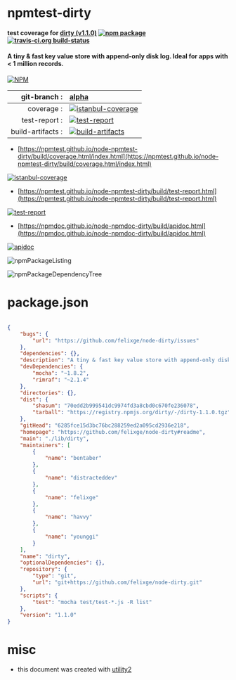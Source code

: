 # npmtest-dirty

#### test coverage for  [dirty (v1.1.0)](https://github.com/felixge/node-dirty#readme)  [![npm package](https://img.shields.io/npm/v/npmtest-dirty.svg?style=flat-square)](https://www.npmjs.org/package/npmtest-dirty) [![travis-ci.org build-status](https://api.travis-ci.org/npmtest/node-npmtest-dirty.svg)](https://travis-ci.org/npmtest/node-npmtest-dirty)

#### A tiny & fast key value store with append-only disk log. Ideal for apps with < 1 million records.

[![NPM](https://nodei.co/npm/dirty.png?downloads=true&downloadRank=true&stars=true)](https://www.npmjs.com/package/dirty)

| git-branch : | [alpha](https://github.com/npmtest/node-npmtest-dirty/tree/alpha)|
|--:|:--|
| coverage : | [![istanbul-coverage](https://npmtest.github.io/node-npmtest-dirty/build/coverage.badge.svg)](https://npmtest.github.io/node-npmtest-dirty/build/coverage.html/index.html)|
| test-report : | [![test-report](https://npmtest.github.io/node-npmtest-dirty/build/test-report.badge.svg)](https://npmtest.github.io/node-npmtest-dirty/build/test-report.html)|
| build-artifacts : | [![build-artifacts](https://npmtest.github.io/node-npmtest-dirty/glyphicons_144_folder_open.png)](https://github.com/npmtest/node-npmtest-dirty/tree/gh-pages/build)|

- [https://npmtest.github.io/node-npmtest-dirty/build/coverage.html/index.html](https://npmtest.github.io/node-npmtest-dirty/build/coverage.html/index.html)

[![istanbul-coverage](https://npmtest.github.io/node-npmtest-dirty/build/screenCapture.buildCi.browser.%252Ftmp%252Fbuild%252Fcoverage.lib.html.png)](https://npmtest.github.io/node-npmtest-dirty/build/coverage.html/index.html)

- [https://npmtest.github.io/node-npmtest-dirty/build/test-report.html](https://npmtest.github.io/node-npmtest-dirty/build/test-report.html)

[![test-report](https://npmtest.github.io/node-npmtest-dirty/build/screenCapture.buildCi.browser.%252Ftmp%252Fbuild%252Ftest-report.html.png)](https://npmtest.github.io/node-npmtest-dirty/build/test-report.html)

- [https://npmdoc.github.io/node-npmdoc-dirty/build/apidoc.html](https://npmdoc.github.io/node-npmdoc-dirty/build/apidoc.html)

[![apidoc](https://npmdoc.github.io/node-npmdoc-dirty/build/screenCapture.buildCi.browser.%252Ftmp%252Fbuild%252Fapidoc.html.png)](https://npmdoc.github.io/node-npmdoc-dirty/build/apidoc.html)

![npmPackageListing](https://npmtest.github.io/node-npmtest-dirty/build/screenCapture.npmPackageListing.svg)

![npmPackageDependencyTree](https://npmtest.github.io/node-npmtest-dirty/build/screenCapture.npmPackageDependencyTree.svg)



# package.json

```json

{
    "bugs": {
        "url": "https://github.com/felixge/node-dirty/issues"
    },
    "dependencies": {},
    "description": "A tiny & fast key value store with append-only disk log. Ideal for apps with < 1 million records.",
    "devDependencies": {
        "mocha": "~1.8.2",
        "rimraf": "~2.1.4"
    },
    "directories": {},
    "dist": {
        "shasum": "70edd2b999541dc9974fd3a8cbd0c670fe236078",
        "tarball": "https://registry.npmjs.org/dirty/-/dirty-1.1.0.tgz"
    },
    "gitHead": "6285fce15d3bc76bc288259ed2a095cd2936e218",
    "homepage": "https://github.com/felixge/node-dirty#readme",
    "main": "./lib/dirty",
    "maintainers": [
        {
            "name": "bentaber"
        },
        {
            "name": "distracteddev"
        },
        {
            "name": "felixge"
        },
        {
            "name": "havvy"
        },
        {
            "name": "younggi"
        }
    ],
    "name": "dirty",
    "optionalDependencies": {},
    "repository": {
        "type": "git",
        "url": "git+https://github.com/felixge/node-dirty.git"
    },
    "scripts": {
        "test": "mocha test/test-*.js -R list"
    },
    "version": "1.1.0"
}
```



# misc
- this document was created with [utility2](https://github.com/kaizhu256/node-utility2)
